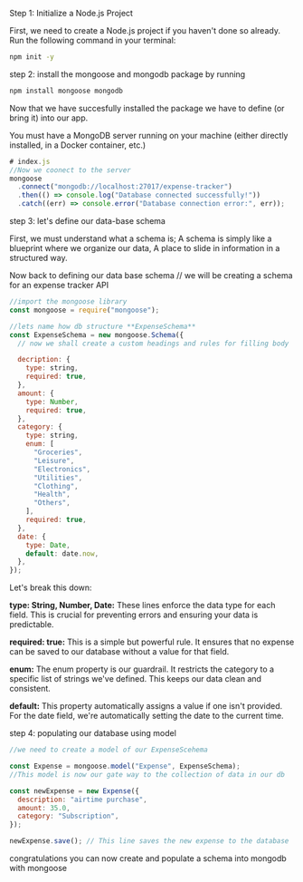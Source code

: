 Step 1: Initialize a Node.js Project

First, we need to create a Node.js project if you haven't done so already. Run the following command in your terminal:

```sh
npm init -y
```

step 2: install the mongoose and mongodb package by running

```sh
npm install mongoose mongodb
```

Now that we have succesfully installed the package we have to define (or bring it) into our app.

You must have a MongoDB server running on your machine (either directly installed, in a Docker container, etc.)

```js
# index.js
//Now we coonect to the server
mongoose
  .connect("mongodb://localhost:27017/expense-tracker")
  .then(() => console.log("Database connected successfully!"))
  .catch((err) => console.error("Database connection error:", err));
```

step 3: let's define our data-base schema

First, we must understand what a schema is; A schema is simply like a blueprint where we organize our data, A place to slide in information in a structured way.

Now back to defining our data base schema
// we will be creating a schema for an expense tracker API

```js
//import the mongoose library
const mongoose = require("mongoose");

//lets name how db structure **ExpenseSchema**
const ExpenseSchema = new mongoose.Schema({
  // now we shall create a custom headings and rules for filling body

  decription: {
    type: string,
    required: true,
  },
  amount: {
    type: Number,
    required: true,
  },
  category: {
    type: string,
    enum: [
      "Groceries",
      "Leisure",
      "Electronics",
      "Utilities",
      "Clothing",
      "Health",
      "Others",
    ],
    required: true,
  },
  date: {
    type: Date,
    default: date.now,
  },
});
```

Let's break this down:

**type: String, Number, Date:** These lines enforce the data type for each field. This is crucial for preventing errors and ensuring your data is predictable.

**required: true:** This is a simple but powerful rule. It ensures that no expense can be saved to our database without a value for that field.

**enum:** The enum property is our guardrail. It restricts the category to a specific list of strings we've defined. This keeps our data clean and consistent.

**default:** This property automatically assigns a value if one isn't provided. For the date field, we're automatically setting the date to the current time.

step 4: populating our database using model

```js
//we need to create a model of our ExpenseScehema

const Expense = mongoose.model("Expense", ExpenseSchema);
//This model is now our gate way to the collection of data in our db

const newExpense = new Expense({
  description: "airtime purchase",
  amount: 35.0,
  category: "Subscription",
});

newExpense.save(); // This line saves the new expense to the database
```

congratulations you can now create and populate a schema into mongodb with mongoose
